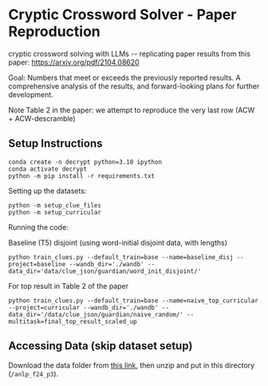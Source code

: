 # Cryptic Crossword Solver - Paper Reproduction
cryptic crossword solving with LLMs -- replicating paper results from this paper: https://arxiv.org/pdf/2104.08620

Goal: Numbers that meet or exceeds the previously reported results. A comprehensive analysis of the results, and forward-looking plans for further development.

Note Table 2 in the paper: we attempt to reproduce the very last row (ACW + ACW-descramble)

## Setup Instructions

```
conda create -n decrypt python=3.10 ipython
conda activate decrypt
python -m pip install -r requirements.txt
```

Setting up the datasets: 

```
python -m setup_clue_files
python -m setup_curricular
```

Running the code: 


Baseline (T5) disjoint (using word-initial disjoint data, with lengths)
```
python train_clues.py --default_train=base --name=baseline_disj --project=baseline --wandb_dir='./wandb' --data_dir='data/clue_json/guardian/word_init_disjoint/'
```

For top result in Table 2 of the paper

```
python train_clues.py --default_train=base --name=naive_top_curricular --project=curricular --wandb_dir='./wandb' --data_dir='/data/clue_json/guardian/naive_random/' --multitask=final_top_result_scaled_up
```

## Accessing Data (skip dataset setup)

Download the data folder from [this link](https://drive.google.com/file/d/1gJLNPqzeCq6uIp_cXujjixKYWT1h9Z09/view?usp=sharing), then unzip and put in this directory (`/anlp_f24_p3`). 
